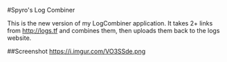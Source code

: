 #Spyro's Log Combiner

This is the new version of my LogCombiner application. It takes 2+ links from http://logs.tf and combines them, then uploads them back to the logs website.

##Screenshot
https://i.imgur.com/VO3SSde.png

